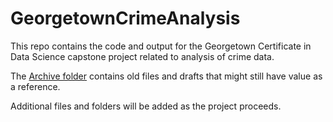 # GeorgetownCrimeAnalysis

This repo contains the code and output for the Georgetown Certificate in Data Science capstone project related to analysis of crime data. 

The [Archive folder](https://github.com/jacobpstein/GeorgetownCrimeAnalysis/tree/main/Archive) contains old files and drafts that might still have value as a reference.

Additional files and folders will be added as the project proceeds.
